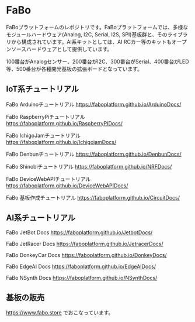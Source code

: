 FaBo
====

FaBoプラットフォームのレポジトリです。FaBoプラットフォームでは、多様なモジュールハードウェア(Analog, I2C, Serial, I2S, SPI)基板群と、そのライブラリから構成されています。AI系キットとしては、AI RCカー等のキットもオープンソースハードウェアとして提供しています。

100番台がAnalogセンサー、200番台がI2C、300番台がSerial、400番台がLED等、500番台が各種開発基板の拡張ボードとなっています。

## IoT系チュートリアル

FaBo Arduinoチュートリアル
https://faboplatform.github.io/ArduinoDocs/

FaBo RaspberryPiチュートリアル
https://faboplatform.github.io/RaspberryPIDocs/

FaBo IchigoJamチュートリアル
https://faboplatform.github.io/IchigojamDocs/

FaBo Denbunチュートリアル
https://faboplatform.github.io/DenbunDocs/

FaBo Shinobiチュートリアル
https://faboplatform.github.io/NRFDocs/

FaBo DeviceWebAPIチュートリアル
https://faboplatform.github.io/DeviceWebAPIDocs/

FaBo 基板作成チュートリアル
https://faboplatform.github.io/CircuitDocs/

## AI系チュートリアル

FaBo JetBot Docs
https://faboplatform.github.io/JetbotDocs/

FaBo JetRacer Docs
https://faboplatform.github.io/JetracerDocs/

FaBo DonkeyCar Docs
https://faboplatform.github.io/DonkeyDocs/

FaBo EdgeAI Docs
https://faboplatform.github.io/EdgeAIDocs/

FaBo NSynth Docs
https://faboplatform.github.io/NSynthDocs/


## 基板の販売

https://www.fabo.store でおこなっています。